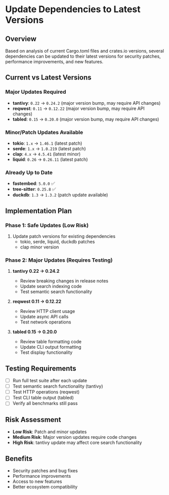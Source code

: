 # Update Dependencies to Latest Versions

## Overview
Based on analysis of current Cargo.toml files and crates.io versions, several dependencies can be updated to their latest versions for security patches, performance improvements, and new features.

## Current vs Latest Versions

### Major Updates Required
- **tantivy**: `0.22` → `0.24.2` (major version bump, may require API changes)
- **reqwest**: `0.11` → `0.12.22` (major version bump, may require API changes)
- **tabled**: `0.15` → `0.20.0` (major version bump, may require API changes)

### Minor/Patch Updates Available
- **tokio**: `1.x` → `1.46.1` (latest patch)
- **serde**: `1.x` → `1.0.219` (latest patch)
- **clap**: `4.x` → `4.5.41` (latest minor)
- **liquid**: `0.26` → `0.26.11` (latest patch)

### Already Up to Date
- **fastembed**: `5.0.0` ✅
- **tree-sitter**: `0.25.8` ✅
- **duckdb**: `1.3` → `1.3.2` (patch update available)

## Implementation Plan

### Phase 1: Safe Updates (Low Risk)
1. Update patch versions for existing dependencies
   - tokio, serde, liquid, duckdb patches
   - clap minor version

### Phase 2: Major Updates (Requires Testing)
1. **tantivy 0.22 → 0.24.2**
   - Review breaking changes in release notes
   - Update search indexing code
   - Test semantic search functionality

2. **reqwest 0.11 → 0.12.22**
   - Review HTTP client usage
   - Update async API calls
   - Test network operations

3. **tabled 0.15 → 0.20.0**
   - Review table formatting code
   - Update CLI output formatting
   - Test display functionality

## Testing Requirements
- [ ] Run full test suite after each update
- [ ] Test semantic search functionality (tantivy)
- [ ] Test HTTP operations (reqwest)
- [ ] Test CLI table output (tabled)
- [ ] Verify all benchmarks still pass

## Risk Assessment
- **Low Risk**: Patch and minor updates
- **Medium Risk**: Major version updates require code changes
- **High Risk**: tantivy update may affect core search functionality

## Benefits
- Security patches and bug fixes
- Performance improvements
- Access to new features
- Better ecosystem compatibility